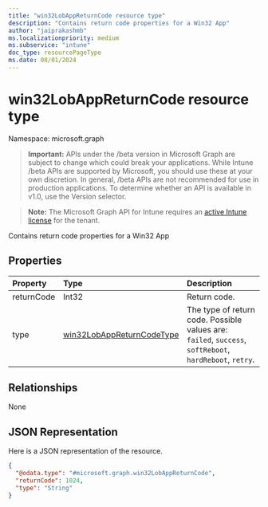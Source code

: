 ```yaml
---
title: "win32LobAppReturnCode resource type"
description: "Contains return code properties for a Win32 App"
author: "jaiprakashmb"
ms.localizationpriority: medium
ms.subservice: "intune"
doc_type: resourcePageType
ms.date: 08/01/2024
---
```


# win32LobAppReturnCode resource type

Namespace: microsoft.graph

> **Important:** APIs under the /beta version in Microsoft Graph are subject to change which could break your applications. While Intune /beta APIs are supported by Microsoft, you should use these at your own discretion. In general, /beta APIs are not recommended for use in production applications. To determine whether an API is available in v1.0, use the Version selector.

> **Note:** The Microsoft Graph API for Intune requires an [active Intune license](https://go.microsoft.com/fwlink/?linkid=839381) for the tenant.

Contains return code properties for a Win32 App

## Properties
|Property|Type|Description|
|:---|:---|:---|
|returnCode|Int32|Return code.|
|type|[win32LobAppReturnCodeType](../resources/intune-apps-win32lobappreturncodetype.md)|The type of return code. Possible values are: `failed`, `success`, `softReboot`, `hardReboot`, `retry`.|

## Relationships
None

## JSON Representation
Here is a JSON representation of the resource.
<!-- {
  "blockType": "resource",
  "@odata.type": "microsoft.graph.win32LobAppReturnCode"
}
-->
``` json
{
  "@odata.type": "#microsoft.graph.win32LobAppReturnCode",
  "returnCode": 1024,
  "type": "String"
}
```